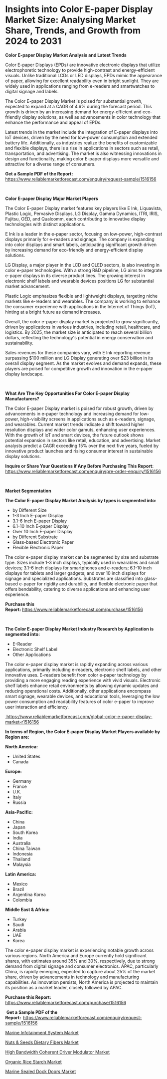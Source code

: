 <p><h1>Insights into Color E-paper Display Market Size: Analysing Market Share, Trends, and Growth from 2024 to 2031</h1></p><p><strong>Color E-paper Display Market Analysis and Latest Trends</strong></p>
<p><p>Color E-paper Displays (EPDs) are innovative electronic displays that utilize electrophoretic technology to provide high-contrast and energy-efficient visuals. Unlike traditional LCDs or LED displays, EPDs mimic the appearance of paper, allowing for excellent readability even in bright sunlight. They are widely used in applications ranging from e-readers and smartwatches to digital signage and labels.</p><p>The Color E-paper Display Market is poised for substantial growth, expected to expand at a CAGR of 4.6% during the forecast period. This growth is driven by an increasing demand for energy-efficient and eco-friendly display solutions, as well as advancements in color technology that enhance the performance and appeal of EPDs. </p><p>Latest trends in the market include the integration of E-paper displays into IoT devices, driven by the need for low-power consumption and extended battery life. Additionally, as industries realize the benefits of customizable and flexible displays, there is a rise in applications in sectors such as retail, transportation, and advertising. The market is also witnessing innovations in design and functionality, making color E-paper displays more versatile and attractive for a diverse range of consumers.</p></p>
<p><strong>Get a Sample PDF of the Report:&nbsp;</strong> <a href="https://www.reliablemarketforecast.com/enquiry/request-sample/1516156?utm_campaign=1110&utm_medium=2&utm_source=Github&utm_content=ia&utm_term=27102024&utm_id=color-e-paper-display">https://www.reliablemarketforecast.com/enquiry/request-sample/1516156</a></p>
<p>&nbsp;</p>
<p><strong>Color E-paper Display Major Market Players</strong></p>
<p><p>The Color E-paper Display market features key players like E Ink, Liquavista, Plastic Logic, Pervasive Displays, LG Display, Gamma Dynamics, ITRI, IRIS, Fujitsu, OED, and Qualcomm, each contributing to innovative display technologies with distinct applications. </p><p>E Ink is a leader in the e-paper sector, focusing on low-power, high-contrast displays primarily for e-readers and signage. The company is expanding into color displays and smart labels, anticipating significant growth driven by increasing demand for eco-friendly and energy-efficient display solutions.</p><p>LG Display, a major player in the LCD and OLED sectors, is also investing in color e-paper technologies. With a strong R&D pipeline, LG aims to integrate e-paper displays in its diverse product lines. The growing interest in electronic shelf labels and wearable devices positions LG for substantial market advancement.</p><p>Plastic Logic emphasizes flexible and lightweight displays, targeting niche markets like e-readers and wearables. The company is working to enhance the consumer experience with applications in the Internet of Things (IoT), hinting at a bright future as demand increases.</p><p>Overall, the color e-paper display market is projected to grow significantly, driven by applications in various industries, including retail, healthcare, and logistics. By 2025, the market size is anticipated to reach several billion dollars, reflecting the technology's potential in energy conservation and sustainability.</p><p>Sales revenues for these companies vary, with E Ink reporting revenue surpassing $100 million and LG Display generating over $23 billion in its overall display segment. As the market evolves and demand expands, these players are poised for competitive growth and innovation in the e-paper display landscape.</p></p>
<p>&nbsp;</p>
<p><strong>What Are The Key Opportunities For Color E-paper Display Manufacturers?</strong></p>
<p><p>The Color E-paper Display market is poised for robust growth, driven by advancements in e-paper technology and increasing demand for low-power, high-visibility screens in applications such as e-readers, signage, and wearables. Current market trends indicate a shift toward higher resolution displays and wider color gamuts, enhancing user experiences. With the growth of IoT and smart devices, the future outlook shows potential expansion in sectors like retail, education, and advertising. Market analysts predict a CAGR exceeding 15% over the next five years, fueled by innovative product launches and rising consumer interest in sustainable display solutions.</p></p>
<p><strong>Inquire or Share Your Questions If Any Before Purchasing This Report:</strong> <a href="https://www.reliablemarketforecast.com/enquiry/pre-order-enquiry/1516156?utm_campaign=1110&utm_medium=2&utm_source=Github&utm_content=ia&utm_term=27102024&utm_id=color-e-paper-display">https://www.reliablemarketforecast.com/enquiry/pre-order-enquiry/1516156</a></p>
<p>&nbsp;</p>
<p><strong>Market Segmentation</strong></p>
<p><strong>The Color E-paper Display Market Analysis by types is segmented into:</strong></p>
<p><ul><li>by Different Size</li><li>1-3 Inch E-paper Display</li><li>3.1-6 Inch E-paper Display</li><li>6.1-10 Inch E-paper Display</li><li>Over 10 Inch E-paper Display</li><li>by Different Substrate</li><li>Glass-based Electronic Paper</li><li>Flexible Electronic Paper</li></ul></p>
<p><p>The color e-paper display market can be segmented by size and substrate type. Sizes include 1-3 inch displays, typically used in wearables and small devices; 3.1-6 inch displays for smartphones and e-readers; 6.1-10 inch displays for tablets and larger gadgets; and over 10 inch displays for signage and specialized applications. Substrates are classified into glass-based e-paper for rigidity and durability, and flexible electronic paper that offers bendability, catering to diverse applications and enhancing user experience.</p></p>
<p><strong>Purchase this Report:&nbsp;</strong><a href="https://www.reliablemarketforecast.com/purchase/1516156?utm_campaign=1110&utm_medium=2&utm_source=Github&utm_content=ia&utm_term=27102024&utm_id=color-e-paper-display">https://www.reliablemarketforecast.com/purchase/1516156</a></p>
<p>&nbsp;</p>
<p><strong>The Color E-paper Display Market Industry Research by Application is segmented into:</strong></p>
<p><ul><li>E-Reader</li><li>Electronic Shelf Label</li><li>Other Applications</li></ul></p>
<p><p>The color e-paper display market is rapidly expanding across various applications, primarily including e-readers, electronic shelf labels, and other innovative uses. E-readers benefit from color e-paper technology by providing a more engaging reading experience with vivid visuals. Electronic shelf labels enhance retail environments by allowing dynamic updates and reducing operational costs. Additionally, other applications encompass smart signage, wearable devices, and educational tools, leveraging the low power consumption and readability features of color e-paper to improve user interaction and efficiency.</p></p>
<p><a href="https://www.reliablemarketforecast.com/global-color-e-paper-display-market-r1516156?utm_campaign=1110&utm_medium=2&utm_source=Github&utm_content=ia&utm_term=27102024&utm_id=color-e-paper-display">&nbsp;https://www.reliablemarketforecast.com/global-color-e-paper-display-market-r1516156</a></p>
<p><strong>In terms of Region, the Color E-paper Display Market Players available by Region are:</strong></p>
<p>
    <p> <strong> North America: </strong>
        <ul>
            <li>United States</li>
            <li>Canada</li>
        </ul>
        </p> 
    <p> <strong> Europe: </strong>
        <ul>
            <li>Germany</li>
            <li>France</li>
            <li>U.K.</li>
            <li>Italy</li>
            <li>Russia</li>
        </ul>
        </p> 
    <p> <strong> Asia-Pacific: </strong>
        <ul>
            <li>China</li>
            <li>Japan</li>
            <li>South Korea</li>
            <li>India</li>
            <li>Australia</li>
            <li>China Taiwan</li>
            <li>Indonesia</li>
            <li>Thailand</li>
            <li>Malaysia</li>
        </ul>
        </p> 
    <p> <strong> Latin America: </strong>
        <ul>
            <li>Mexico</li>
            <li>Brazil</li>
            <li>Argentina Korea</li>
            <li>Colombia</li>
        </ul>
        </p> 
    <p> <strong> Middle East & Africa: </strong>
        <ul>
            <li>Turkey</li>
            <li>Saudi</li>
            <li>Arabia</li>
            <li>UAE</li>
            <li>Korea</li>
        </ul>
    </p>
    </p>
<p><p>The color e-paper display market is experiencing notable growth across various regions. North America and Europe currently hold significant shares, with estimates around 35% and 30%, respectively, due to strong demand from digital signage and consumer electronics. APAC, particularly China, is rapidly emerging, expected to capture about 25% of the market share, driven by advancements in technology and manufacturing capabilities. As innovation persists, North America is projected to maintain its position as a market leader, closely followed by APAC.</p></p>
<p><strong>Purchase this Report: </strong><a href="https://www.reliablemarketforecast.com/purchase/1516156?utm_campaign=1110&utm_medium=2&utm_source=Github&utm_content=ia&utm_term=27102024&utm_id=color-e-paper-display">https://www.reliablemarketforecast.com/purchase/1516156</a></p>
<p>&nbsp;<strong>Get a Sample PDF of the Report:&nbsp;&nbsp;</strong><a href="https://www.reliablemarketforecast.com/enquiry/request-sample/1516156?utm_campaign=1110&utm_medium=2&utm_source=Github&utm_content=ia&utm_term=27102024&utm_id=color-e-paper-display">https://www.reliablemarketforecast.com/enquiry/request-sample/1516156</a></p>
<p><strong></strong></p>
<p><p><a href="https://issuu.com/reportprime-2/docs/marine-infotainment-system-market-s_f5c73d2149ccca?utm_campaign=1110&utm_medium=2&utm_source=Github&utm_content=ia&utm_term=27102024&utm_id=color-e-paper-display">Marine Infotainment System Market</a></p><p><a href="https://www.linkedin.com/pulse/comprehensive-nuts-seeds-dietary-fibers-market-report-regional-wktpe?trk=public_post_embed_feed-article-content&utm_campaign=1110&utm_medium=2&utm_source=Github&utm_content=ia&utm_term=27102024&utm_id=color-e-paper-display">Nuts & Seeds Dietary Fibers Market</a></p><p><a href="https://github.com/janelbaub6/Market-Research-Report-List-1/blob/main/high-bandwidth-coherent-driver-modulator-market.md?utm_campaign=1110&utm_medium=2&utm_source=Github&utm_content=ia&utm_term=27102024&utm_id=color-e-paper-display">High Bandwidth Coherent Driver Modulator Market</a></p><p><a href="https://www.linkedin.com/pulse/global-organic-rice-starch-market-forecast-2024--jhnve?trk=public_post_embed_feed-article-content&utm_campaign=1110&utm_medium=2&utm_source=Github&utm_content=ia&utm_term=27102024&utm_id=color-e-paper-display">Organic Rice Starch Market</a></p><p><a href="https://issuu.com/reportprime-2/docs/marine-sealed-dock-doors-market-siz_7e3f3c39560dbb?utm_campaign=1110&utm_medium=2&utm_source=Github&utm_content=ia&utm_term=27102024&utm_id=color-e-paper-display">Marine Sealed Dock Doors Market</a></p></p>